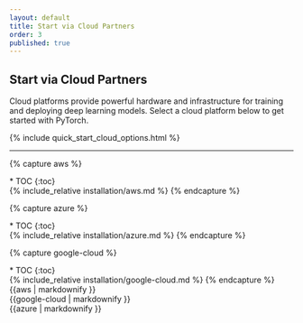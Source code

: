 ```yaml
---
layout: default
title: Start via Cloud Partners
order: 3
published: true
---
```


## Start via Cloud Partners

<div class="container-fluid quick-start-module quick-starts">
  <div class="cloud-options-col">
    <p>Cloud platforms provide powerful hardware and infrastructure for training and deploying deep learning models. Select a cloud platform below to get started with PyTorch.</p>
    {% include quick_start_cloud_options.html %}
  </div>
</div>

---

{% capture aws %}
<nav class="inline_toc" markdown="1">
* TOC
{:toc}
</nav>
{% include_relative installation/aws.md %}
{% endcapture %}

{% capture azure %}
<nav class="inline_toc" markdown="1">
* TOC
{:toc}
</nav>
{% include_relative installation/azure.md %}
{% endcapture %}

{% capture google-cloud %}
<nav class="inline_toc" markdown="1">
* TOC
{:toc}
</nav>
{% include_relative installation/google-cloud.md %}
{% endcapture %}


<div id="cloud">
  <div class="platform aws">{{aws | markdownify }}</div>
  <div class="platform google-cloud">{{google-cloud | markdownify }}</div>
  <div class="platform microsoft-azure">{{azure | markdownify }}</div>
</div>

